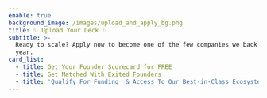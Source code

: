 ```yaml
---
enable: true
background_image: /images/upload_and_apply_bg.png
title: ✨ Upload Your Deck ✨
subtitle: >-
  Ready to scale? Apply now to become one of the few companies we back each
  year.
card_list:
  - title: Get Your Founder Scorecard for FREE
  - title: Get Matched With Exited Founders
  - title: 'Qualify For Funding  & Access To Our Best-in-Class Ecosystem '
---
```


